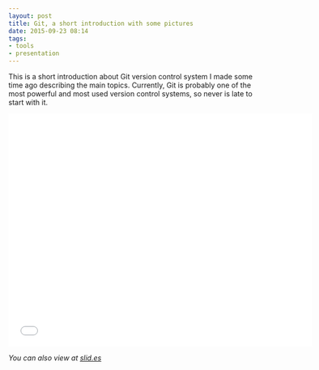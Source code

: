 ```yaml
---
layout: post
title: Git, a short introduction with some pictures
date: 2015-09-23 08:14
tags:
- tools
- presentation
---
```


This is a short introduction about Git version control system I made some time ago describing the main topics. Currently, Git is probably one of the most powerful and most used version control systems, so never is late to start with it.

<iframe src="//slides.com/acanimal/git/embed" width="600" height="460" scrolling="no" frameborder="0" webkitallowfullscreen mozallowfullscreen allowfullscreen></iframe>

*You can also view at [slid.es](http://slides.com/acanimal/git#/)*
